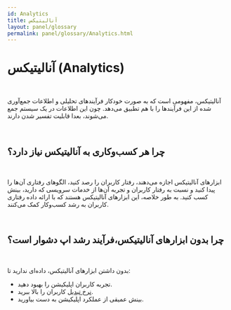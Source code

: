 ```yaml
---  
id: Analytics  
title: آنالیتیکس  
layout: panel/glossary   
permalink: panel/glossary/Analytics.html  
---  
```


# آنالیتیکس (Analytics) 

<br>

آنالیتیکس، مفهومی است که به صورت خودکار فرآیندهای تحلیلی و اطلاعات جمع‌آوری شده از این فرآیندها را با هم تطبیق می‌دهد.  چون این اطلاعات در یک سیستم جمع می‌شوند، بعدا قابلیت تفسیر شدن دارند. 

<br>

## چرا هر کسب‌و‌کاری به آنالیتیکس نیاز دارد؟ 

<br>

ابزارهای آنالیتیکس اجازه می‌دهند، رفتار کاربران را رصد کنید، الگوهای رفتاری آن‌ها را پیدا کنید و نسبت به رفتار کاربران و تجربه آن‌ها از خدمات سرویسی که دارید، بینش کسب کنید. به طور خلاصه، این ابزارهای آنالیتیکس هستند که با ارائه داده رفتاری کاربران به رشد کسب‌و‌کار کمک می‌کنند. 

<br>


##  چرا بدون ابزارهای آنالیتیکس،فرآیند رشد اپ دشوار است؟ 

<br>


بدون داشتن ابزارهای آنالیتیکس، داده‌ای ندارید تا:

- تجربه کاربران اپلیکیشن را بهبود دهید.
-  [نرخ تبدیل]() کاربران را بالا ببرید.
- بینش عمیقی از عملکرد اپلیکیشن به دست بیاورید.

